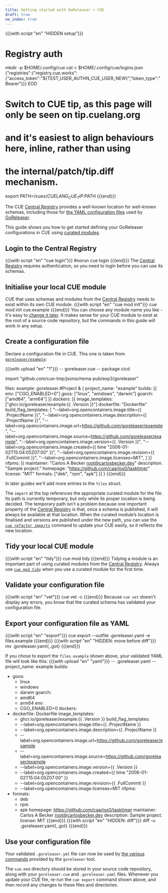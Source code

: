 ```yaml
---
title: Getting started with GoReleaser + CUE
draft: true
no_index: true
---
```


{{{with _script_ "en" "HIDDEN setup"}}}
# Registry auth
mkdir -p $HOME/.config/cue
cat <<EOD > $HOME/.config/cue/logins.json
{"registries":{"registry.cue.works":{"access_token":"${TEST_USER_AUTHN_CUE_USER_NEW}","token_type":"Bearer"}}}
EOD

# Switch to CUE tip, as this page will only be seen on tip.cuelang.org
# and it's easiest to align behaviours here, inline, rather than using
# the internal/patch/tip.diff mechanism.
export PATH=/cues/$CUELANG_CUE_TIP:$PATH
{{{end}}}

The CUE
[Central Registry](https://registry.cue.works/)
provides a well-known location for well-known schemas, including those for
[the YAML configuration files](https://goreleaser.com/customization/)
used by [GoReleaser](https://goreleaser.com/).

This guide shows you how to get started defining your GoReleaser configurations
in CUE using [curated modules]({{<relref"curated-modules-faq">}}).

## Login to the Central Registry

{{{with script "en" "cue login"}}}
#norun
cue login
{{{end}}}
The
[Central Registry](https://registry.cue.works)
requires authentication, so you need to login before you can use its schemas.

## Initialise your local CUE module

CUE that uses schemas and modules from the
[Central Registry](https://registry.cue.works)
needs to exist within its own CUE module.
{{{with script "en" "cue mod init"}}}
cue mod init cue.example
{{{end}}}
You can choose any module name you like - it's easy to
[change it later](https://cuelang.org/docs/reference/command/cue-help-mod-rename/).
It makes sense for your CUE module to exist at the root of a source code
repository, but the commands in this guide will work in any setup.

## Create a configuration file

Declare a configuration file in CUE. This one is taken from
[`goreleaser/example`](https://github.com/goreleaser/example/blob/master/.goreleaser.yaml):

{{{with upload "en" "1"}}}
-- goreleaser.cue --
package cicd

import "github.com/cue-tmp/jsonschema-pub/exp3/goreleaser"

files: example: goreleaser.#Project & {
	project_name: "example"
	builds: [{
		env: ["CGO_ENABLED=0"]
		goos: ["linux", "windows", "darwin"]
		goarch: ["amd64", "arm64"]
	}]
	dockers: [{
		image_templates: ["ghcr.io/goreleaser/example:{{ .Version }}"]
		dockerfile: "Dockerfile"
		build_flag_templates: [
			"--label=org.opencontainers.image.title={{ .ProjectName }}",
			"--label=org.opencontainers.image.description={{ .ProjectName }}",
			"--label=org.opencontainers.image.url=https://github.com/goreleaser/example",
			"--label=org.opencontainers.image.source=https://github.com/goreleaser/example",
			"--label=org.opencontainers.image.version={{ .Version }}",
			"--label=org.opencontainers.image.created={{ time \"2006-01-02T15:04:05Z07:00\" }}",
			"--label=org.opencontainers.image.revision={{ .FullCommit }}",
			"--label=org.opencontainers.image.licenses=MIT",
		]
	}]
	nfpms: [{
		maintainer:  "Carlos A Becker <root@carlosbecker.dev>"
		description: "Sample project."
		homepage:    "https://github.com/caarlos0/tasktimer"
		license:     "MIT"
		formats: ["deb", "rpm", "apk"]
	}]
}
{{{end}}}

In later guides we'll add more entries to the `files` struct.

The `import` at the top references the appropriate curated module for the file.
Its path is currently temporary, but only while its proper location is being decided.
The temporary path isn't a problem because one important property of the
[Central Registry](https://registry.cue.works)
is that, once a schema is published, it will always be
available at that location.
When the curated module’s location is finalised and versions are published
under the new path, you can use the
[`cue refactor imports`](https://cuelang.org/docs/reference/command/cue-help-refactor-imports/)
command to update your CUE easily, so it reflects the new location.

## Tidy your local CUE module

{{{with script "en" "tidy"}}}
cue mod tidy
{{{end}}}
Tidying a module is an important part of using curated modules from the
[Central Registry](https://registry.cue.works).
Always use
[`cue mod tidy`](https://cuelang.org/docs/reference/command/cue-help-mod-tidy/)
when you use a curated module for the first time.

## Validate your configuration file

{{{with script "en" "vet"}}}
cue vet -c
{{{end}}}
Because `cue vet` doesn't display any errors, you know that the curated schema has validated your configuration file.

## Export your configuration file as YAML

{{{with script "en" "export"}}}
cue export --outfile .goreleaser.yaml -e files.example
{{{end}}}
{{{with _script_ "en" "HIDDEN: move before diff"}}}
mv .goreleaser.yaml{,.got}
{{{end}}}

If you chose to export the `files.example` shown above,
your validated YAML file will look like this:
{{{with upload "en" "yaml"}}}
-- .goreleaser.yaml --
project_name: example
builds:
  - goos:
      - linux
      - windows
      - darwin
    goarch:
      - amd64
      - arm64
    env:
      - CGO_ENABLED=0
dockers:
  - dockerfile: Dockerfile
    image_templates:
      - ghcr.io/goreleaser/example:{{ .Version }}
    build_flag_templates:
      - --label=org.opencontainers.image.title={{ .ProjectName }}
      - --label=org.opencontainers.image.description={{ .ProjectName }}
      - --label=org.opencontainers.image.url=https://github.com/goreleaser/example
      - --label=org.opencontainers.image.source=https://github.com/goreleaser/example
      - --label=org.opencontainers.image.version={{ .Version }}
      - --label=org.opencontainers.image.created={{ time "2006-01-02T15:04:05Z07:00" }}
      - --label=org.opencontainers.image.revision={{ .FullCommit }}
      - --label=org.opencontainers.image.licenses=MIT
nfpms:
  - formats:
      - deb
      - rpm
      - apk
    homepage: https://github.com/caarlos0/tasktimer
    maintainer: Carlos A Becker <root@carlosbecker.dev>
    description: Sample project.
    license: MIT
{{{end}}}
{{{with _script_ "en" "HIDDEN: diff"}}}
diff -u .goreleaser.yaml{,.got}
{{{end}}}

## Use your configuration file

Your validated `.goreleaser.yml` file can now be used by
[the various commands](https://goreleaser.com/cmd/goreleaser/) provided by the
`goreleaser` tool.

The `cue.mod` directory should be stored in your source code repository,
along with your `goreleaser.cue` and `.goreleaser.yaml` files.
Whenever you update your CUE file, re-run the `cue export` command shown above,
and then record any changes to these files and directories.
